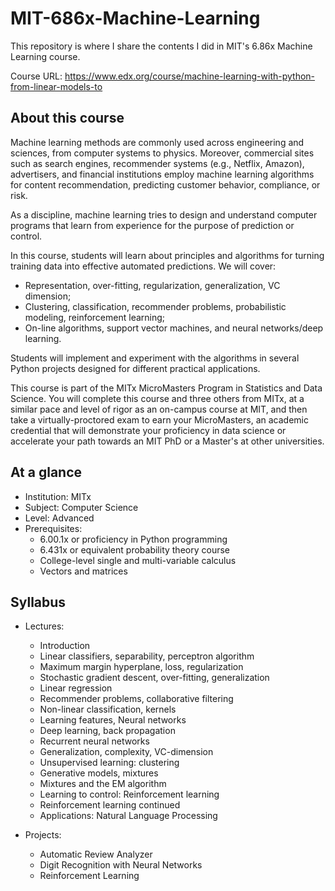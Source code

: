 # MIT-686x-Machine-Learning
This repository is where I share the contents I did in MIT's 6.86x Machine Learning course.

Course URL: https://www.edx.org/course/machine-learning-with-python-from-linear-models-to

## About this course

Machine learning methods are commonly used across engineering and sciences, from computer systems to physics. Moreover, commercial sites such as search engines, recommender systems (e.g., Netflix, Amazon), advertisers, and financial institutions employ machine learning algorithms for content recommendation, predicting customer behavior, compliance, or risk.

As a discipline, machine learning tries to design and understand computer programs that learn from experience for the purpose of prediction or control.

In this course, students will learn about principles and algorithms for turning training data into effective automated predictions. We will cover:

- Representation, over-fitting, regularization, generalization, VC dimension;
- Clustering, classification, recommender problems, probabilistic modeling, reinforcement learning;
- On-line algorithms, support vector machines, and neural networks/deep learning.

Students will implement and experiment with the algorithms in several Python projects designed for different practical applications.

This course is part of the MITx MicroMasters Program in Statistics and Data Science. You will complete this course and three others from MITx, at a similar pace and level of rigor as an on-campus course at MIT, and then take a virtually-proctored exam to earn your MicroMasters, an academic credential that will demonstrate your proficiency in data science or accelerate your path towards an MIT PhD or a Master's at other universities.

## At a glance

- Institution: MITx
- Subject: Computer Science
- Level: Advanced
- Prerequisites:
  - 6.00.1x or proficiency in Python programming
  - 6.431x or equivalent probability theory course
  - College-level single and multi-variable calculus
  - Vectors and matrices
  
## Syllabus

- Lectures:
  - Introduction
  - Linear classifiers, separability, perceptron algorithm
  - Maximum margin hyperplane, loss, regularization
  - Stochastic gradient descent, over-fitting, generalization
  - Linear regression
  - Recommender problems, collaborative filtering
  - Non-linear classification, kernels
  - Learning features, Neural networks
  - Deep learning, back propagation
  - Recurrent neural networks
  - Generalization, complexity, VC-dimension
  - Unsupervised learning: clustering
  - Generative models, mixtures
  - Mixtures and the EM algorithm
  - Learning to control: Reinforcement learning
  - Reinforcement learning continued
  - Applications: Natural Language Processing

- Projects:
  - Automatic Review Analyzer
  - Digit Recognition with Neural Networks
  - Reinforcement Learning
